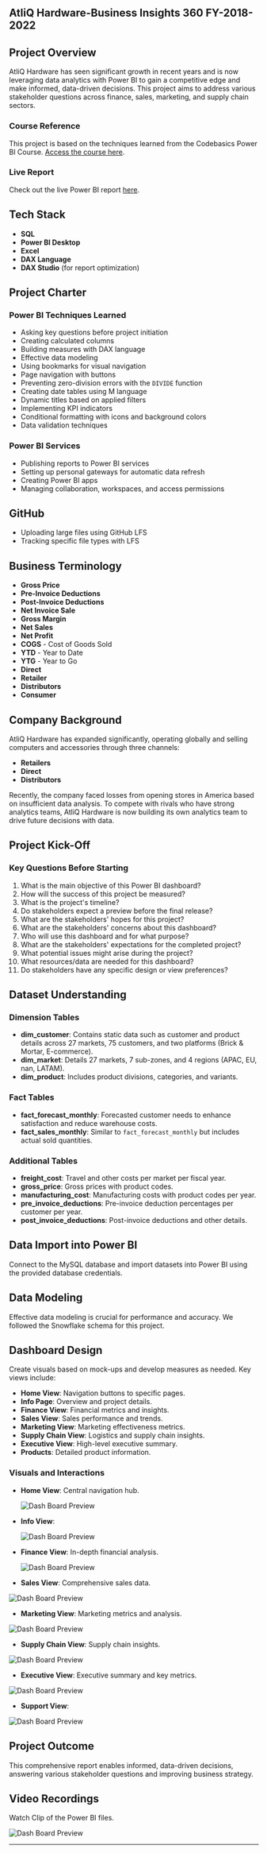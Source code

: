 ## AtliQ Hardware-Business Insights 360 FY-2018-2022

## Project Overview

AtliQ Hardware has seen significant growth in recent years and is now leveraging data analytics with Power BI to gain a competitive edge and make informed, data-driven decisions. This project aims to address various stakeholder questions across finance, sales, marketing, and supply chain sectors.

### Course Reference

This project is based on the techniques learned from the Codebasics Power BI Course. [Access the course here](https://www.example.com).

### Live Report

Check out the live Power BI report [here](https://app.powerbi.com/groups/me/reports/53de9a7c-bdb4-4a6d-b585-3f3cfb88eeaf/ReportSection?experience=power-bi).

## Tech Stack

- **SQL**
- **Power BI Desktop**
- **Excel**
- **DAX Language**
- **DAX Studio** (for report optimization)

## Project Charter

### Power BI Techniques Learned

- Asking key questions before project initiation
- Creating calculated columns
- Building measures with DAX language
- Effective data modeling
- Using bookmarks for visual navigation
- Page navigation with buttons
- Preventing zero-division errors with the `DIVIDE` function
- Creating date tables using M language
- Dynamic titles based on applied filters
- Implementing KPI indicators
- Conditional formatting with icons and background colors
- Data validation techniques

### Power BI Services

- Publishing reports to Power BI services
- Setting up personal gateways for automatic data refresh
- Creating Power BI apps
- Managing collaboration, workspaces, and access permissions

## GitHub

- Uploading large files using GitHub LFS
- Tracking specific file types with LFS

## Business Terminology

- **Gross Price**
- **Pre-Invoice Deductions**
- **Post-Invoice Deductions**
- **Net Invoice Sale**
- **Gross Margin**
- **Net Sales**
- **Net Profit**
- **COGS** - Cost of Goods Sold
- **YTD** - Year to Date
- **YTG** - Year to Go
- **Direct**
- **Retailer**
- **Distributors**
- **Consumer**

## Company Background

AtliQ Hardware has expanded significantly, operating globally and selling computers and accessories through three channels:

- **Retailers**
- **Direct**
- **Distributors**

Recently, the company faced losses from opening stores in America based on insufficient data analysis. To compete with rivals who have strong analytics teams, AtliQ Hardware is now building its own analytics team to drive future decisions with data.

## Project Kick-Off

### Key Questions Before Starting

1. What is the main objective of this Power BI dashboard?
2. How will the success of this project be measured?
3. What is the project's timeline?
4. Do stakeholders expect a preview before the final release?
5. What are the stakeholders' hopes for this project?
6. What are the stakeholders' concerns about this dashboard?
7. Who will use this dashboard and for what purpose?
8. What are the stakeholders' expectations for the completed project?
9. What potential issues might arise during the project?
10. What resources/data are needed for this dashboard?
11. Do stakeholders have any specific design or view preferences?

## Dataset Understanding

### Dimension Tables

- **dim_customer**: Contains static data such as customer and product details across 27 markets, 75 customers, and two platforms (Brick & Mortar, E-commerce).
- **dim_market**: Details 27 markets, 7 sub-zones, and 4 regions (APAC, EU, nan, LATAM).
- **dim_product**: Includes product divisions, categories, and variants.

### Fact Tables

- **fact_forecast_monthly**: Forecasted customer needs to enhance satisfaction and reduce warehouse costs.
- **fact_sales_monthly**: Similar to `fact_forecast_monthly` but includes actual sold quantities.

### Additional Tables

- **freight_cost**: Travel and other costs per market per fiscal year.
- **gross_price**: Gross prices with product codes.
- **manufacturing_cost**: Manufacturing costs with product codes per year.
- **pre_invoice_deductions**: Pre-invoice deduction percentages per customer per year.
- **post_invoice_deductions**: Post-invoice deductions and other details.

## Data Import into Power BI

Connect to the MySQL database and import datasets into Power BI using the provided database credentials.

## Data Modeling

Effective data modeling is crucial for performance and accuracy. We followed the Snowflake schema for this project.

## Dashboard Design

Create visuals based on mock-ups and develop measures as needed. Key views include:

- **Home View**: Navigation buttons to specific pages.
- **Info Page**: Overview and project details.
- **Finance View**: Financial metrics and insights.
- **Sales View**: Sales performance and trends.
- **Marketing View**: Marketing effectiveness metrics.
- **Supply Chain View**: Logistics and supply chain insights.
- **Executive View**: High-level executive summary.
- **Products**: Detailed product information.

### Visuals and Interactions

- **Home View**: Central navigation hub.

  
  ![Dash Board Preview](https://media.giphy.com/media/v1.Y2lkPTc5MGI3NjExZDJocjlteWxiM2p1aGNqaDVnNWU3cmR5bzNqd3d0NnhkY2F4cXg4aiZlcD12MV9pbnRlcm5hbF9naWZfYnlfaWQmY3Q9Zw/5Kcnnpj81dPDN5cXRi/giphy.gif)


- **Info View**:

 
  ![Dash Board Preview](https://media.giphy.com/media/v1.Y2lkPTc5MGI3NjExNWZyOHZmaWJtNTRsZmdiZWloZ3NudWU2N282bWpvMWF3MWpobndjYiZlcD12MV9pbnRlcm5hbF9naWZfYnlfaWQmY3Q9Zw/RisEy1Dux44Z1sI0Bw/giphy.gif)
- **Finance View**: In-depth financial analysis.


   ![Dash Board Preview](https://media.giphy.com/media/v1.Y2lkPTc5MGI3NjExeWFteHRoNWdybmNvZmdpcXY2OTdsOHR1eW02cDZpYXd2enVwMGVleCZlcD12MV9pbnRlcm5hbF9naWZfYnlfaWQmY3Q9Zw/3mKu2nH9rdQP9EiPo6/giphy.gif)
- **Sales View**: Comprehensive sales data.


 ![Dash Board Preview](https://media.giphy.com/media/v1.Y2lkPTc5MGI3NjExbHozbmgwcTk5d3VkdnBhamhkanFsbXVtczFpMm50enE5Yng3dzhhdyZlcD12MV9pbnRlcm5hbF9naWZfYnlfaWQmY3Q9Zw/jBQKB2E16hcgGuaKFd/giphy.gif)
- **Marketing View**: Marketing metrics and analysis.


 ![Dash Board Preview](https://media.giphy.com/media/v1.Y2lkPTc5MGI3NjExaGo4MGVuNG1nZmtpa3djNjNoNXlyZ2xmNzAyNTF3dHRrNGYzZTdpaSZlcD12MV9pbnRlcm5hbF9naWZfYnlfaWQmY3Q9Zw/AOY2No0cgntf1z8TIU/giphy.gif)
- **Supply Chain View**: Supply chain insights.


![Dash Board Preview](https://media.giphy.com/media/v1.Y2lkPTc5MGI3NjExaGxvMHgzYXJoNHFoM254bnk0ZzJhOWwwZTl2MHp3enh0bjdlNHFpMSZlcD12MV9pbnRlcm5hbF9naWZfYnlfaWQmY3Q9Zw/5yme9iegIhZEZ5tGlv/giphy.gif)
- **Executive View**: Executive summary and key metrics.


![Dash Board Preview](https://media.giphy.com/media/v1.Y2lkPTc5MGI3NjExYjh1YWg0Zm40MGF5Y3dia20zMDhsMHprcWR6eWZoZzA0dWt1cTdhZSZlcD12MV9pbnRlcm5hbF9naWZfYnlfaWQmY3Q9Zw/kIaTNwaycppwjlRL2X/giphy.gif)

- **Support View**: 


![Dash Board Preview](https://media.giphy.com/media/v1.Y2lkPTc5MGI3NjExMTN6cnFxNzluZ2Q1bHpjc3E1YjVxbjA4YjVscW5pNzJ5eWhrNWx5MiZlcD12MV9pbnRlcm5hbF9naWZfYnlfaWQmY3Q9Zw/xp2Q7BMBzTantebqfd/giphy.gif)

## Project Outcome

This comprehensive report enables informed, data-driven decisions, answering various stakeholder questions and improving business strategy.

## Video Recordings

Watch Clip of the Power BI files.



![Dash Board Preview](https://media.giphy.com/media/v1.Y2lkPTc5MGI3NjExZjljeTJzZDBsb2t5N2Y2bzlsM2owcmh5N2xqdnhpZXlxODVkYXUzeCZlcD12MV9pbnRlcm5hbF9naWZfYnlfaWQmY3Q9Zw/gQUp22MHSYTlrkr4XF/giphy.gif)




---

